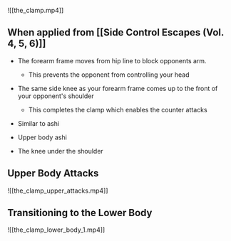 ![[the_clamp.mp4]]
## When applied from [[Side Control Escapes (Vol. 4, 5, 6)]]
- The forearm frame moves from hip line to block opponents arm.
	- This prevents the opponent from controlling your head
- The same side knee as your forearm frame comes up to the front of your opponent's shoulder
	- This completes the clamp which enables the counter attacks
 
- Similar to ashi
- Upper body ashi
- The knee under the shoulder
## Upper Body Attacks

![[the_clamp_upper_attacks.mp4]]

## Transitioning to the Lower Body

![[the_clamp_lower_body_1.mp4]]